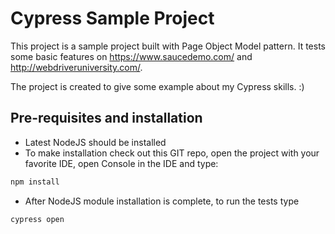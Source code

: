 # Cypress Sample Project

This project is a sample project built with Page Object Model pattern. It tests some basic features on https://www.saucedemo.com/ and http://webdriveruniversity.com/.

The project is created to give some example about my Cypress skills. :)




## Pre-requisites and installation
* Latest NodeJS should be installed
* To make installation check out this GIT repo, open the project with your favorite IDE, open Console in the IDE and type:

```javascript
npm install
```
* After NodeJS module installation is complete, to run the tests type 

```javascript
cypress open
```